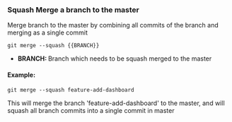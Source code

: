 ### Squash Merge a branch to the master

Merge branch to the master by combining all commits of the branch and merging as a single commit

`git merge --squash {{BRANCH}}`

- <b>BRANCH: </b> Branch which needs to be squash merged to the master

#### Example:

`git merge --squash feature-add-dashboard`

This will merge the branch 'feature-add-dashboard' to the master, and will squash all branch commits into a single commit in master
